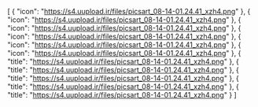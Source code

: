 [
  {
    "icon": "https://s4.uupload.ir/files/picsart_08-14-01.24.41_xzh4.png"
  },
  {
    "icon": "https://s4.uupload.ir/files/picsart_08-14-01.24.41_xzh4.png"
  },
  {
    "icon": "https://s4.uupload.ir/files/picsart_08-14-01.24.41_xzh4.png"
  },
  {
    "icon": "https://s4.uupload.ir/files/picsart_08-14-01.24.41_xzh4.png"
  },
  {
    "icon": "https://s4.uupload.ir/files/picsart_08-14-01.24.41_xzh4.png"
  },
  {
    "icon": "https://s4.uupload.ir/files/picsart_08-14-01.24.41_xzh4.png"
  },
  {
    "title": "https://s4.uupload.ir/files/picsart_08-14-01.24.41_xzh4.png"
  },
  {
    "title": "https://s4.uupload.ir/files/picsart_08-14-01.24.41_xzh4.png"
  },
  {
    "title": "https://s4.uupload.ir/files/picsart_08-14-01.24.41_xzh4.png"
  },
  {
    "title": "https://s4.uupload.ir/files/picsart_08-14-01.24.41_xzh4.png"
  },
  {
    "title": "https://s4.uupload.ir/files/picsart_08-14-01.24.41_xzh4.png"
  }
]
